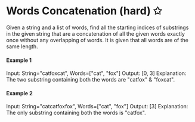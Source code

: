 # Words Concatenation (hard) ✩

Given a string and a list of words, find all the starting indices of substrings 
in the given string that are a concatenation of all the given words exactly once 
without any overlapping of words. It is given that all words are of the same length.

#### Example 1
Input: String="catfoxcat", Words=["cat", "fox"]
Output: [0, 3]
Explanation: The two substring containing both the words are "catfox" & "foxcat".

#### Example 2
Input: String="catcatfoxfox", Words=["cat", "fox"]
Output: [3]
Explanation: The only substring containing both the words is "catfox".

